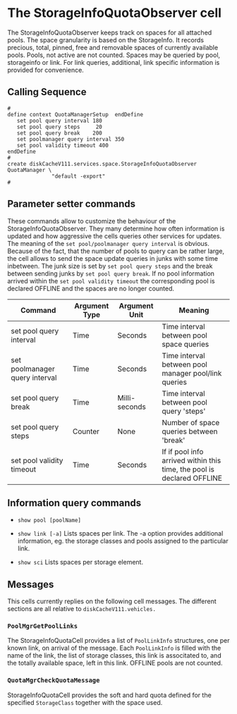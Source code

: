 The StorageInfoQuotaObserver cell
=================================

The StorageInfoQuotaObserver keeps track on spaces for all attached pools. The space granularity is based on the StorageInfo. It records precious, total, pinned, free and removable spaces of currently available pools. Pools, not active are not counted. Spaces may be queried by pool, storageinfo or link. For link queries, additional, link specific information is provided for convenience.

## Calling Sequence

    #
    define context QuotaManagerSetup  endDefine
       set pool query interval 180
       set pool query steps     20
       set pool query break    200
       set poolmanager query interval 350
       set pool validity timeout 400
    endDefine
    #
    create diskCacheV111.services.space.StorageInfoQuotaObserver QuotaManager \
                  "default -export"
    #

## Parameter setter commands

These commands allow to customize the behaviour of the StorageInfoQuotaObserver. They many determine how often information is updated and how aggressive the cells queries other services for updates. The meaning of the `set
      pool/poolmanager query interval` is obvious. Because of the fact, that the number of pools to query can be rather large, the cell allows to send the space update queries in junks with some time inbetween. The junk size is set by `set pool
      query steps` and the break between sending junks by `set pool query break`. If no pool information arrived within the `set pool validity timeout` the corresponding pool is declared OFFLINE and the spaces are no longer counted.

| Command                        | Argument Type | Argument Unit | Meaning                                                                |
|--------------------------------|---------------|---------------|------------------------------------------------------------------------|
| set pool query interval        | Time          | Seconds       | Time interval between pool space queries                               |
| set poolmanager query interval | Time          | Seconds       | Time interval between pool manager pool/link queries                   |
| set pool query break           | Time          | Milli-seconds | Time interval between pool query 'steps'                               |
| set pool query steps           | Counter       | None          | Number of space queries between 'break'                                |
| set pool validity timeout      | Time          | Seconds       | If if pool info arrived within this time, the pool is declared OFFLINE |

## Information query commands

-   `show pool [poolName]`

-   `show link
    	   [-a]` Lists spaces per link. The -a option provides additional information, eg. the storage classes and pools assigned to the particular link.

-   `show sci` Lists spaces per storage element.

## Messages

This cells currently replies on the following cell messages. The different sections are all relative to `diskCacheV111.vehicles.`

### `PoolMgrGetPoolLinks`

The StorageInfoQuotaCell provides a list of `PoolLinkInfo` structures, one per known link, on arrival of the message. Each `PoolLinkInfo` is filled with the name of the link, the list of storage classes, this link is associtated to, and the totally available space, left in this link. OFFLINE pools are not counted.

### `QuotaMgrCheckQuotaMessage`

StorageInfoQuotaCell provides the soft and hard quota defined for the specified `StorageClass` together with the space used.
